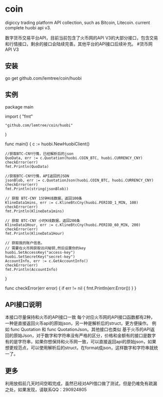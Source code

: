 # coin
digiccy trading platform API collection, such as Bitcoin, Litecoin. current complete huobi api v3. 

数字货币交易平台API，目前当前包含了火币网的API V3的大部分接口，包含交易和行情接口，剩余的接口会陆续完善。其他平台的API接口后续补充。
#货币网API V3 

## 安装
go get github.com/lemtree/coin/huobi

## 实例

package main

import (
	"fmt"

	"github.com/lemtree/coin/huobi"
)

func main() {
	c := huobi.NewHuobiClient()

	//获取BTC-CNY行情，已经解析后的json
	QuoData, err := c.Quotation(huobi.COIN_BTC, huobi.CURRENCY_CNY)
	checkError(err)
	fmt.Println(QuoData)

	//获取BTC-CNY行情，API返回的JSON
	jsonBlob, err := c.QuotationJson(huobi.COIN_BTC, huobi.CURRENCY_CNY)
	checkError(err)
	fmt.Println(string(jsonBlob))

	// 获取 BTC-CNY 1分钟K线数据，返回100条
	KlineData1mins, err := c.KlineBtcCny(huobi.PERIOD_1_MIN, 100)
	checkError(err)
	fmt.Println(KlineData1mins)

	// 获取 BTC-CNY 小时K线数据，返回200条
	KlineData1Hour, err := c.KlineBtcCny(huobi.PERIOD_60_MIN, 200)
	checkError(err)
	fmt.Println(KlineData1Hour)

	// 获取我的账户信息。
	// 需要在火币网获取访问秘钥,然后设置你的key
	huobi.SetAccessKey("access-key")
	huobi.SetSecretKey("secret-key")
	AccountInfo, err := c.GetAccountInfo()
	checkError(err)
	fmt.Println(AccountInfo)
}

func checkError(err error) {
	if err != nil {
		fmt.Println(err.Error())
	}
}

## API接口说明
本接口尽量保持和火币的API接口一致
每个对应火币网的API接口函数都有2种，一种是直接返回火币api的原始json，另一种是解析后的struct，更方便操作。
例如 func Quotation 和 func QuotationJson。其他接口也类似
基于火币的API返回的原始Json，对于数字和字符串没有严格的区分，价格和金额有的接口是数字有的是字符串，如果你想保持和火币网一致，可以直接返回api的原始json，如果想更规范点，可以使用解析后的struct，在format成json，这样数字和字符串就统一了。


## 更多
利用放假前几天时间空暇完成，虽然已经对API借口做了测试，但是仍难免有疏漏之处，如果发现，请联系QQ：290924805
